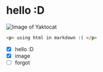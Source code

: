 # hello :D
![Image of Yaktocat](https://octodex.github.com/images/yaktocat.png)
```html
<p> using html in markdown :( </p>
```
- [x] hello :D
- [x] image
- [ ] forgot
